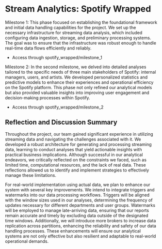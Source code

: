 # Stream Analytics: Spotify Wrapped
Milestone 1: This phase focused on establishing the foundational framework and initial data handling capabilities for the project. We set up the necessary infrastructure for streaming data analysis, which included configuring data ingestion, storage, and preliminary processing systems. The goal was to ensure that the infrastructure was robust enough to handle real-time data flows efficiently and reliably. 
* Access through spotify_wrapped/milestone_1

Milestone 2: In the second milestone, we delved into detailed analyses tailored to the specific needs of three main stakeholders of Spotify: internal managers, users, and artists. We developed personalized statistics and predictive models to enhance their experiences and operational efficiency on the Spotify platform. This phase not only refined our analytical models but also provided valuable insights into improving user engagement and decision-making processes within Spotify.
* Access through spotify_wrapped/milestone_2

## Reflection and Discussion Summary
Throughout the project, our team gained significant experience in utilizing streaming data and navigating the challenges associated with it. We developed a robust architecture for generating and processing streaming data, learning to conduct analyses that yield actionable insights with practical business implications. Although successful in our analytical endeavors, we critically reflected on the constraints we faced, such as limited time, computational resources, and the lack of real data. These reflections allowed us to identify and implement strategies to effectively manage these limitations.

For real-world implementation using actual data, we plan to enhance our system with several key improvements. We intend to integrate triggers and watermarks into our data processing workflows. Triggers will be aligned with the window sizes used in our analyses, determining the frequency of updates necessary for different departments and user groups. Watermarks will be employed to manage late-arriving data, ensuring that our reports remain accurate and timely by excluding data outside of the designated time windows. Additionally, we will introduce more brokers to increase data replication across partitions, enhancing the reliability and safety of our data handling processes. These enhancements will ensure our analytical systems are not only effective but also resilient and adaptable to real-world operational demands.
